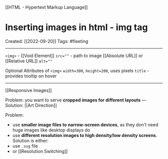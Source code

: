 [[HTML - Hypertext Markup Language]]

# Inserting images in html - img tag
Created:  [[2022-09-20]]
Tags: #fleeting 

---
`<img>` - [[Void Element]]
`src=""` - path to image  [[Absolute URL]] or [[Relative URL]]
`alt=""`

Optional Attributes of `<img>`
`width=300`, `height=200`, uses pixels
`title` - provides tooltip on hover


---
[[Responsive Images]]

Problem: you want to serve **cropped images for different layouts** — 
Solution: [[Art Direction]]



Problem:
- use **smaller image files to narrow-screen devices**, as they don't need huge images like desktop displays do
- use **different resolution images to high density/low density screens**. 
Solution is either:
- use `.svg` file
- or [[Resolution Switching]]




